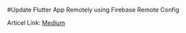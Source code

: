 #Update Flutter App Remotely using Firebase Remote Config

Articel Link: [Medium](https://medium.com/@tsvillain/update-flutter-app-remotely-using-firebase-remote-config-69aadba275f7)
